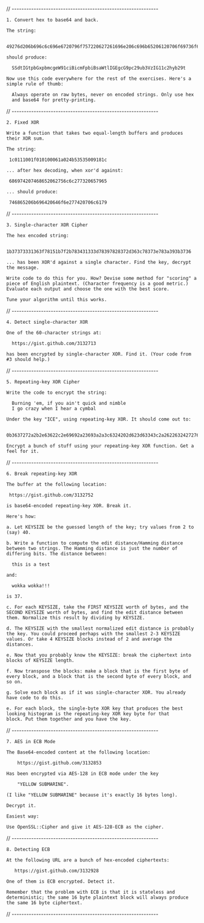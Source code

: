 // ------------------------------------------------------------

    1. Convert hex to base64 and back.

    The string:

      49276d206b696c6c696e6720796f757220627261696e206c696b65206120706f69736f6e6f7573206d757368726f6f6d

    should produce:

      SSdtIGtpbGxpbmcgeW91ciBicmFpbiBsaWtlIGEgcG9pc29ub3VzIG11c2hyb29t

    Now use this code everywhere for the rest of the exercises. Here's a
    simple rule of thumb:

      Always operate on raw bytes, never on encoded strings. Only use hex
      and base64 for pretty-printing.

// ------------------------------------------------------------

    2. Fixed XOR

    Write a function that takes two equal-length buffers and produces
    their XOR sum.

    The string:

     1c0111001f010100061a024b53535009181c

    ... after hex decoding, when xor'd against:

     686974207468652062756c6c277320657965

    ... should produce:

     746865206b696420646f6e277420706c6179

// ------------------------------------------------------------

    3. Single-character XOR Cipher

    The hex encoded string:

          1b37373331363f78151b7f2b783431333d78397828372d363c78373e783a393b3736

    ... has been XOR'd against a single character. Find the key, decrypt
    the message.

    Write code to do this for you. How? Devise some method for "scoring" a
    piece of English plaintext. (Character frequency is a good metric.)
    Evaluate each output and choose the one with the best score.

    Tune your algorithm until this works.

// ------------------------------------------------------------

    4. Detect single-character XOR

    One of the 60-character strings at:

      https://gist.github.com/3132713

    has been encrypted by single-character XOR. Find it. (Your code from
    #3 should help.)

// ------------------------------------------------------------

    5. Repeating-key XOR Cipher

    Write the code to encrypt the string:

      Burning 'em, if you ain't quick and nimble
      I go crazy when I hear a cymbal

    Under the key "ICE", using repeating-key XOR. It should come out to:

      0b3637272a2b2e63622c2e69692a23693a2a3c6324202d623d63343c2a26226324272765272a282b2f20430a652e2c652a3124333a653e2b2027630c692b20283165286326302e27282f

    Encrypt a bunch of stuff using your repeating-key XOR function. Get a
    feel for it.

// ------------------------------------------------------------

    6. Break repeating-key XOR

    The buffer at the following location:

     https://gist.github.com/3132752

    is base64-encoded repeating-key XOR. Break it.

    Here's how:

    a. Let KEYSIZE be the guessed length of the key; try values from 2 to
    (say) 40.

    b. Write a function to compute the edit distance/Hamming distance
    between two strings. The Hamming distance is just the number of
    differing bits. The distance between:

      this is a test

    and:

      wokka wokka!!!

    is 37.

    c. For each KEYSIZE, take the FIRST KEYSIZE worth of bytes, and the
    SECOND KEYSIZE worth of bytes, and find the edit distance between
    them. Normalize this result by dividing by KEYSIZE.

    d. The KEYSIZE with the smallest normalized edit distance is probably
    the key. You could proceed perhaps with the smallest 2-3 KEYSIZE
    values. Or take 4 KEYSIZE blocks instead of 2 and average the
    distances.

    e. Now that you probably know the KEYSIZE: break the ciphertext into
    blocks of KEYSIZE length.

    f. Now transpose the blocks: make a block that is the first byte of
    every block, and a block that is the second byte of every block, and
    so on.

    g. Solve each block as if it was single-character XOR. You already
    have code to do this.

    e. For each block, the single-byte XOR key that produces the best
    looking histogram is the repeating-key XOR key byte for that
    block. Put them together and you have the key.

// ------------------------------------------------------------

    7. AES in ECB Mode

    The Base64-encoded content at the following location:

        https://gist.github.com/3132853

    Has been encrypted via AES-128 in ECB mode under the key

        "YELLOW SUBMARINE".

    (I like "YELLOW SUBMARINE" because it's exactly 16 bytes long).

    Decrypt it.

    Easiest way:

    Use OpenSSL::Cipher and give it AES-128-ECB as the cipher.

// ------------------------------------------------------------

    8. Detecting ECB

    At the following URL are a bunch of hex-encoded ciphertexts:

       https://gist.github.com/3132928

    One of them is ECB encrypted. Detect it.

    Remember that the problem with ECB is that it is stateless and
    deterministic; the same 16 byte plaintext block will always produce
    the same 16 byte ciphertext.

// ------------------------------------------------------------
